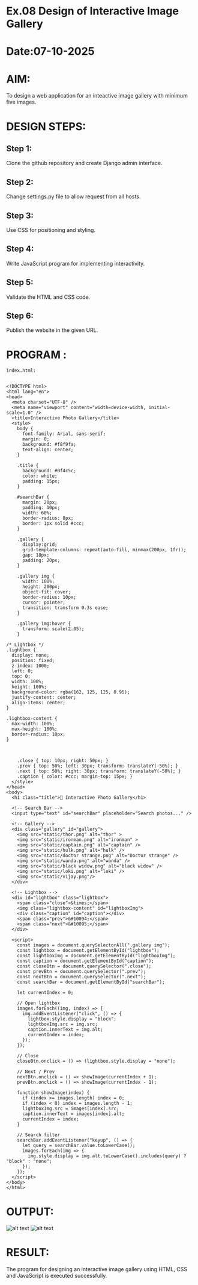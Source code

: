 # Ex.08 Design of Interactive Image Gallery
# Date:07-10-2025
# AIM:
To design a web application for an inteactive image gallery with minimum five images.

# DESIGN STEPS:
## Step 1:
Clone the github repository and create Django admin interface.

## Step 2:
Change settings.py file to allow request from all hosts.

## Step 3:
Use CSS for positioning and styling.

## Step 4:
Write JavaScript program for implementing interactivity.

## Step 5:
Validate the HTML and CSS code.

## Step 6:
Publish the website in the given URL.

# PROGRAM :
```
index.html:


<!DOCTYPE html>
<html lang="en">
<head>
  <meta charset="UTF-8" />
  <meta name="viewport" content="width=device-width, initial-scale=1.0" />
  <title>Interactive Photo Gallery</title>
  <style>
    body {
      font-family: Arial, sans-serif;
      margin: 0;
      background: #f8f9fa;
      text-align: center;
    }

    .title {
      background: #0f4c5c;
      color: white;
      padding: 15px;
    }

    #searchBar {
      margin: 20px;
      padding: 10px;
      width: 60%;
      border-radius: 8px;
      border: 1px solid #ccc;
    }

    .gallery {
      display:grid;
      grid-template-columns: repeat(auto-fill, minmax(200px, 1fr));
      gap: 18px;
      padding: 20px;
    }

    .gallery img {
      width: 100%;
      height: 200px;
      object-fit: cover;
      border-radius: 10px;
      cursor: pointer;
      transition: transform 0.3s ease;
    }

    .gallery img:hover {
      transform: scale(2.05);
    }

/* Lightbox */
.lightbox {
  display: none;
  position: fixed;
  z-index: 1000;
  left: 0; 
  top: 0;
  width: 100%; 
  height: 100%;
  background-color: rgba(162, 125, 125, 0.95);
  justify-content: center;
  align-items: center;
}

.lightbox-content {
  max-width: 100%;
  max-height: 100%;
  border-radius: 10px;
}



    .close { top: 10px; right: 50px; }
    .prev { top: 50%; left: 30px; transform: translateY(-50%); }
    .next { top: 50%; right: 30px; transform: translateY(-50%); }
    .caption { color: #ccc; margin-top: 15px; }
  </style>
</head>
<body>
  <h1 class="title">📸 Interactive Photo Gallery</h1>

  <!-- Search Bar -->
  <input type="text" id="searchBar" placeholder="Search photos..." />

  <!-- Gallery -->
  <div class="gallery" id="gallery">
    <img src="static/thor.png" alt="thor" >
    <img src="static/ironman.png" alt="ironman" >
    <img src="static/captain.png" alt="captain" />
    <img src="static/hulk.png" alt="hulk" />
    <img src="static/doctor strange.png" alt="Doctor strange" />
    <img src="static/wanda.png" alt="wanda" />
    <img src="static/black widow.png" alt="black widow" />
    <img src="static/loki.png" alt="loki" />
    <img src="static/vijay.png"/>   
  </div>

  <!-- Lightbox -->
  <div id="lightbox" class="lightbox">
    <span class="close">&times;</span>
    <img class="lightbox-content" id="lightboxImg">
    <div class="caption" id="caption"></div>
    <span class="prev">&#10094;</span>
    <span class="next">&#10095;</span>
  </div>

  <script>
    const images = document.querySelectorAll(".gallery img");
    const lightbox = document.getElementById("lightbox");
    const lightboxImg = document.getElementById("lightboxImg");
    const caption = document.getElementById("caption");
    const closeBtn = document.querySelector(".close");
    const prevBtn = document.querySelector(".prev");
    const nextBtn = document.querySelector(".next");
    const searchBar = document.getElementById("searchBar");

    let currentIndex = 0;

    // Open lightbox
    images.forEach((img, index) => {
      img.addEventListener("click", () => {
        lightbox.style.display = "block";
        lightboxImg.src = img.src;
        caption.innerText = img.alt;
        currentIndex = index;
      });
    });

    // Close
    closeBtn.onclick = () => (lightbox.style.display = "none");

    // Next / Prev
    nextBtn.onclick = () => showImage(currentIndex + 1);
    prevBtn.onclick = () => showImage(currentIndex - 1);

    function showImage(index) {
      if (index >= images.length) index = 0;
      if (index < 0) index = images.length - 1;
      lightboxImg.src = images[index].src;
      caption.innerText = images[index].alt;
      currentIndex = index;
    }

    // Search filter
    searchBar.addEventListener("keyup", () => {
      let query = searchBar.value.toLowerCase();
      images.forEach(img => {
        img.style.display = img.alt.toLowerCase().includes(query) ? "block" : "none";
      });
    });
  </script>
</body>
</html>
```

# OUTPUT:
![alt text](<ex-8 screenshot.png>)
![alt text](2.png)

# RESULT:
The program for designing an interactive image gallery using HTML, CSS and JavaScript is executed successfully.
